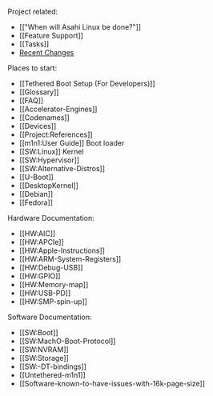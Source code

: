 Project related:
* [["When will Asahi Linux be done?"]]
* [[Feature Support]]
* [[Tasks]]
* [Recent Changes](https://github.com/AsahiLinux/docs/wiki/_history)

Places to start:
* [[Tethered Boot Setup (For Developers)]]
* [[Glossary]]
* [[FAQ]]
* [[Accelerator-Engines]]
* [[Codenames]]
* [[Devices]]
* [[Project:References]]
* [[m1n1:User Guide]] Boot loader
* [[SW:Linux]] Kernel
* [[SW:Hypervisor]]
* [[SW:Alternative-Distros]]
* [[U-Boot]]
* [[DesktopKernel]]
* [[Debian]]
* [[Fedora]]

Hardware Documentation:
* [[HW:AIC]]
* [[HW:APCIe]]
* [[HW:Apple-Instructions]]
* [[HW:ARM-System-Registers]]
* [[HW:Debug-USB]]
* [[HW:GPIO]]
* [[HW:Memory-map]]
* [[HW:USB-PD]]
* [[HW:SMP-spin-up]]

Software Documentation:
* [[SW:Boot]]
* [[SW:MachO-Boot-Protocol]]
* [[SW:NVRAM]]
* [[SW:Storage]]
* [[SW:-DT-bindings]]
* [[Untethered-m1n1]]
* [[Software-known-to-have-issues-with-16k-page-size]]